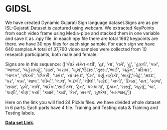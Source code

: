# GIDSL
We have created Dynamic Gujarati Sign language dataset.Signs are as per ISL-Gujarati.Dataset is captured using webcam. We extracted KeyPoints from each video frame using Media-pipe and stacked them in one variable and save it as .npy file. in eaach npy file there are total 1662 keypoints are there. we have 30 npy files for each sign sample. For each sign we have 640 samples.A total of 37,760 video samples were collected from 10 research participants, both male and female. 

Signs are in this sequence: (['કોઈ સંકેત નથી', 'હા', 'ના', 'તમે', 'હું', 'હફ્તો', 'કાર', 'આભાર', 'બહેરાપણું', 'સારું', 'ખરાબ', 'ખુશ','ઉદાસ','ગુસ્સા','ભાઈ', 'બહેન', 'પરિવાર', 'બાળક', 'છોકરો', 'છોકરી', 'પસંદ', 'ના પસંદ', 'પ્રેમ', 'ઘણું નફોકો', 'સાચું','ખોટું', 'મદદ', 'ઘર', 'કામ', 'શાળા', 'શીખો', 'લાલ', 'વાદળી', 'લીલો', 'સફેદ', 'કાળો', 'દિવસ', 'રાત', 'સાંજ', 'સવાર', 'હવે', 'કાલે', 'ગઈકા','સાઈકલ', 'ટ્રેન', 'પગપાળા', 'દુકાન', 'સસ્તું', 'મહંગું', 'ચા', 'પાણી', 'કોણ','કયો', 'ક્યારે', 'ક્યાં', 'કેમ', 'સરળ', 'મુશ્કેલ', 'સમજાયું'])

Here on the link you will find 24 Pickle files. we have divided whole dataset in 6 parts. Each parts have 4 file. Training and Testing data & Training and Testing labels.
 
**[Data set Link](https://gecbhar-my.sharepoint.com/:f:/g/personal/dhaval_patel_ec_gecbhar_gujgov_edu_in/EiXf7liraU5Mv1Si7hQ9O3oBC4jjl8d9ZReh2wqeCalaoA?e=MHFqse).**
